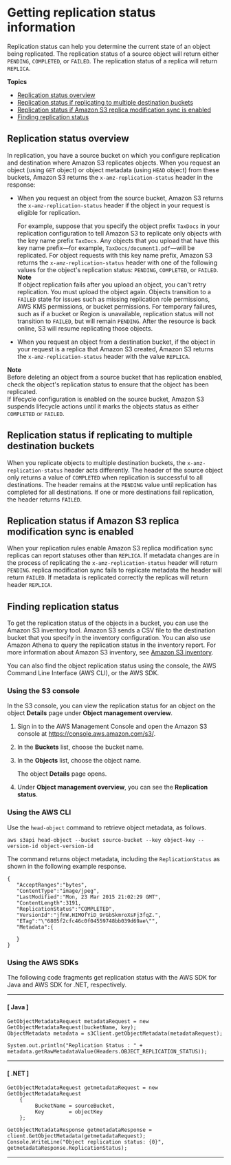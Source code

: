 # Getting replication status information<a name="replication-status"></a>

Replication status can help you determine the current state of an object being replicated\. The replication status of a source object will return either `PENDING`, `COMPLETED`, or `FAILED`\. The replication status of a replica will return `REPLICA`\.

**Topics**
+ [Replication status overview](#replication-status-overview)
+ [Replication status if replicating to multiple destination buckets](#replication-status-multiple-destinations)
+ [Replication status if Amazon S3 replica modification sync is enabled](#replication-status-multiple-destinations)
+ [Finding replication status](#replication-status-usage)

## Replication status overview<a name="replication-status-overview"></a>

In replication, you have a source bucket on which you configure replication and destination where Amazon S3 replicates objects\. When you request an object \(using `GET` object\) or object metadata \(using `HEAD` object\) from these buckets, Amazon S3 returns the `x-amz-replication-status` header in the response: 
+ When you request an object from the source bucket, Amazon S3 returns the `x-amz-replication-status` header if the object in your request is eligible for replication\. 

  For example, suppose that you specify the object prefix `TaxDocs` in your replication configuration to tell Amazon S3 to replicate only objects with the key name prefix `TaxDocs`\. Any objects that you upload that have this key name prefix—for example, `TaxDocs/document1.pdf`—will be replicated\. For object requests with this key name prefix, Amazon S3 returns the `x-amz-replication-status` header with one of the following values for the object's replication status: `PENDING`, `COMPLETED`, or `FAILED`\.
**Note**  
If object replication fails after you upload an object, you can't retry replication\. You must upload the object again\. Objects transition to a `FAILED` state for issues such as missing replication role permissions, AWS KMS permissions, or bucket permissions\. For temporary failures, such as if a bucket or Region is unavailable, replication status will not transition to `FAILED`, but will remain `PENDING`\. After the resource is back online, S3 will resume replicating those objects\.
+ When you request an object from a destination bucket, if the object in your request is a replica that Amazon S3 created, Amazon S3 returns the `x-amz-replication-status` header with the value `REPLICA`\.

**Note**  
Before deleting an object from a source bucket that has replication enabled, check the object's replication status to ensure that the object has been replicated\.   
If lifecycle configuration is enabled on the source bucket, Amazon S3 suspends lifecycle actions until it marks the objects status as either `COMPLETED` or `FAILED`\.

## Replication status if replicating to multiple destination buckets<a name="replication-status-multiple-destinations"></a>

When you replicate objects to multiple destination buckets, the `x-amz-replication-status` header acts differently\. The header of the source object only returns a value of `COMPLETED` when replication is successful to all destinations\. The header remains at the `PENDING` value until replication has completed for all destinations\. If one or more destinations fail replication, the header returns `FAILED`\.

## Replication status if Amazon S3 replica modification sync is enabled<a name="replication-status-multiple-destinations"></a>

When your replication rules enable Amazon S3 replica modification sync replicas can report statuses other than `REPLICA`\. If metadata changes are in the process of replicating the `x-amz-replication-status` header will return `PENDING`\. replica modification sync fails to replicate metadata the header will return `FAILED`\. If metadata is replicated correctly the replicas will return header `REPLICA`\.

## Finding replication status<a name="replication-status-usage"></a>

To get the replication status of the objects in a bucket, you can use the Amazon S3 inventory tool\. Amazon S3 sends a CSV file to the destination bucket that you specify in the inventory configuration\. You can also use Amazon Athena to query the replication status in the inventory report\. For more information about Amazon S3 inventory, see [ Amazon S3 inventory](storage-inventory.md)\.

You can also find the object replication status using the console, the AWS Command Line Interface \(AWS CLI\), or the AWS SDK\. 

### Using the S3 console<a name="replication-status-console"></a>

In the S3 console, you can view the replication status for an object on the object **Details** page under **Object management overview**\.

1. Sign in to the AWS Management Console and open the Amazon S3 console at [https://console\.aws\.amazon\.com/s3/](https://console.aws.amazon.com/s3/)\.

1. In the **Buckets** list, choose the bucket name\.

1. In the **Objects** list, choose the object name\.

   The object **Details** page opens\.

1. Under **Object management overview**, you can see the **Replication status**\.

### Using the AWS CLI<a name="replication-status-cli"></a>

Use the `head-object` command to retrieve object metadata, as follows\.

```
aws s3api head-object --bucket source-bucket --key object-key --version-id object-version-id           
```

The command returns object metadata, including the `ReplicationStatus` as shown in the following example response\.

```
{
   "AcceptRanges":"bytes",
   "ContentType":"image/jpeg",
   "LastModified":"Mon, 23 Mar 2015 21:02:29 GMT",
   "ContentLength":3191,
   "ReplicationStatus":"COMPLETED",
   "VersionId":"jfnW.HIMOfYiD_9rGbSkmroXsFj3fqZ.",
   "ETag":"\"6805f2cfc46c0f04559748bb039d69ae\"",
   "Metadata":{

   }
}
```

### Using the AWS SDKs<a name="replication-status-sdk"></a>

The following code fragments get replication status with the AWS SDK for Java and AWS SDK for \.NET, respectively\. 

------
#### [ Java ]

```
GetObjectMetadataRequest metadataRequest = new GetObjectMetadataRequest(bucketName, key);
ObjectMetadata metadata = s3Client.getObjectMetadata(metadataRequest);

System.out.println("Replication Status : " + metadata.getRawMetadataValue(Headers.OBJECT_REPLICATION_STATUS));
```

------
#### [ \.NET ]

```
GetObjectMetadataRequest getmetadataRequest = new GetObjectMetadataRequest
    {
         BucketName = sourceBucket,
         Key        = objectKey
    };

GetObjectMetadataResponse getmetadataResponse = client.GetObjectMetadata(getmetadataRequest);
Console.WriteLine("Object replication status: {0}", getmetadataResponse.ReplicationStatus);
```

------